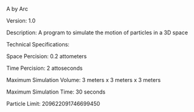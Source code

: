 A by Arc

Version: 1.0

Description: A program to simulate the motion of particles in a 3D space

Technical Specifications:

Space Percision: 0.2 attometers

Time Percision: 2 attoseconds

Maximum Simulation Volume: 3 meters x 3 meters x 3 meters

Maximum Simulation Time: 30 seconds

Particle Limit: 209622091746699450
